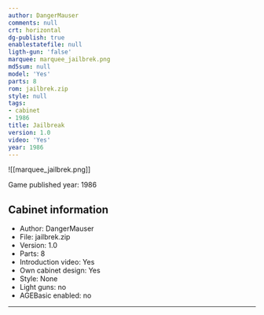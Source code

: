 ```yaml
---
author: DangerMauser
comments: null
crt: horizontal
dg-publish: true
enablestatefile: null
ligth-gun: 'false'
marquee: marquee_jailbrek.png
md5sum: null
model: 'Yes'
parts: 8
rom: jailbrek.zip
style: null
tags:
- cabinet
- 1986
title: Jailbreak
version: 1.0
video: 'Yes'
year: 1986
---
```


![[marquee_jailbrek.png]]

Game published year: 1986

## Cabinet information

- Author: DangerMauser
- File: jailbrek.zip
- Version: 1.0
- Parts: 8
- Introduction video: Yes
- Own cabinet design: Yes
- Style: None
- Light guns: no
- AGEBasic enabled: no

---
